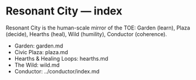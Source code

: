 # Resonant City — index

Resonant City is the human-scale mirror of the TOE: Garden (learn), Plaza (decide), Hearths (heal), Wild (humility), Conductor (coherence).

- Garden: garden.md
- Civic Plaza: plaza.md
- Hearths & Healing Loops: hearths.md
- The Wild: wild.md
- Conductor: ../conductor/index.md

